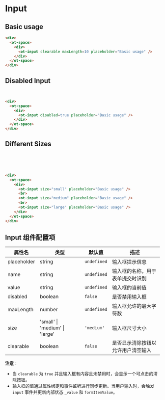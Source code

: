 # Input


## Basic usage

<div>
  <ot-space>
    <div>
      <ot-input clearable maxLength=10 placeholder="Basic usage" />
    </div>
  </ot-space>
</div>

```html
<div>
  <ot-space>
    <div>
      <ot-input clearable maxLength=10 placeholder="Basic usage" />
    </div>
  </ot-space>
</div>
```

##  Disabled Input

<br>

<div>
  <ot-space>
    <div>
      <ot-input disabled=true placeholder="Basic usage" />
    </div>
  </ot-space>
</div>

```html
<div>
  <ot-space>
    <div>
      <ot-input disabled=true placeholder="Basic usage" />
    </div>
  </ot-space>
</div>
```

## Different Sizes

<br>
<div>
  <ot-space>
    <div>
      <ot-input size="small" placeholder="Basic usage" />
      <br>
      <ot-input size="medium" placeholder="Basic usage" />
      <br>
      <ot-input size="large" placeholder="Basic usage" />
    </div>
  </ot-space>
</div>

```html
<div>
  <ot-space>
    <div>
      <ot-input size="small" placeholder="Basic usage" />
      <br>
      <ot-input size="medium" placeholder="Basic usage" />
      <br>
      <ot-input size="large" placeholder="Basic usage" />
    </div>
  </ot-space>
</div>
```

## Input 组件配置项

| 属性名 | 类型 | 默认值 | 描述 |
| --- | --- | --- | --- |
| placeholder | string | `undefined` | 输入框提示信息 |
| name | string | `undefined` | 输入框的名称，用于表单提交时识别 |
| value | string | `undefined` | 输入框的当前值 |
| disabled | boolean | `false` | 是否禁用输入框 |
| maxLength | number | `undefined` | 输入框允许的最大字符数 |
| size | 'small' \| 'medium' \| 'large' | `'medium'` | 输入框尺寸大小 |
| clearable | boolean | `false` | 是否显示清除按钮以允许用户清空输入 |

**注意**：
- 当 `clearable` 为 `true` 并且输入框有内容且未禁用时，会显示一个可点击的清除按钮。
- 输入框的值通过属性绑定和事件监听进行同步更新。当用户输入时，会触发 `input` 事件并更新内部状态 `_value` 和 `formItemValue`。

<script setup>
  import { ref } from 'vue'
  // const show = ref(false)
  // const onChange = (e) => {
  //   // console.log('onchange', e.detail)
  //   // value.value = !e.detail
  // }
</script>

